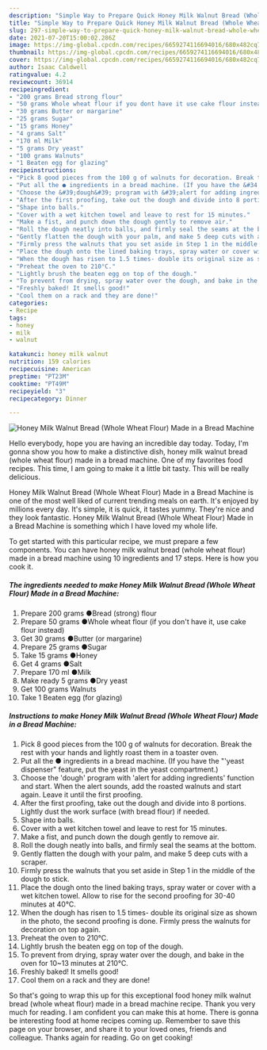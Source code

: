 ```yaml
---
description: "Simple Way to Prepare Quick Honey Milk Walnut Bread (Whole Wheat Flour) Made in a Bread Machine"
title: "Simple Way to Prepare Quick Honey Milk Walnut Bread (Whole Wheat Flour) Made in a Bread Machine"
slug: 297-simple-way-to-prepare-quick-honey-milk-walnut-bread-whole-wheat-flour-made-in-a-bread-machine
date: 2021-07-20T15:00:02.286Z
image: https://img-global.cpcdn.com/recipes/6659274116694016/680x482cq70/honey-milk-walnut-bread-whole-wheat-flour-made-in-a-bread-machine-recipe-main-photo.jpg
thumbnail: https://img-global.cpcdn.com/recipes/6659274116694016/680x482cq70/honey-milk-walnut-bread-whole-wheat-flour-made-in-a-bread-machine-recipe-main-photo.jpg
cover: https://img-global.cpcdn.com/recipes/6659274116694016/680x482cq70/honey-milk-walnut-bread-whole-wheat-flour-made-in-a-bread-machine-recipe-main-photo.jpg
author: Isaac Caldwell
ratingvalue: 4.2
reviewcount: 36914
recipeingredient:
- "200 grams Bread strong flour"
- "50 grams Whole wheat flour if you dont have it use cake flour instead"
- "30 grams Butter or margarine"
- "25 grams Sugar"
- "15 grams Honey"
- "4 grams Salt"
- "170 ml Milk"
- "5 grams Dry yeast"
- "100 grams Walnuts"
- "1 Beaten egg for glazing"
recipeinstructions:
- "Pick 8 good pieces from the 100 g of walnuts for decoration. Break the rest with your hands and lightly roast them in a toaster oven."
- "Put all the ● ingredients in a bread machine. (If you have the &#34;&#39;yeast dispenser&#34; feature, put the yeast in the yeast compartment.)"
- "Choose the &#39;dough&#39; program with &#39;alert for adding ingredients&#39; function and start. When the alert sounds, add the roasted walnuts and start again. Leave it until the first proofing."
- "After the first proofing, take out the dough and divide into 8 portions. Lightly dust the work surface (with bread flour) if needed."
- "Shape into balls."
- "Cover with a wet kitchen towel and leave to rest for 15 minutes."
- "Make a fist, and punch down the dough gently to remove air."
- "Roll the dough neatly into balls, and firmly seal the seams at the bottom."
- "Gently flatten the dough with your palm, and make 5 deep cuts with a scraper."
- "Firmly press the walnuts that you set aside in Step 1 in the middle of the dough to stick."
- "Place the dough onto the lined baking trays, spray water or cover with a wet kitchen towel. Allow to rise for the second proofing for 30-40 minutes at 40°C."
- "When the dough has risen to 1.5 times- double its original size as shown in the photo, the second proofing is done. Firmly press the walnuts for decoration on top again."
- "Preheat the oven to 210°C."
- "Lightly brush the beaten egg on top of the dough."
- "To prevent from drying, spray water over the dough, and bake in the oven for 10~13 minutes at 210°C."
- "Freshly baked! It smells good!"
- "Cool them on a rack and they are done!"
categories:
- Recipe
tags:
- honey
- milk
- walnut

katakunci: honey milk walnut 
nutrition: 159 calories
recipecuisine: American
preptime: "PT23M"
cooktime: "PT49M"
recipeyield: "3"
recipecategory: Dinner

---
```



![Honey Milk Walnut Bread (Whole Wheat Flour) Made in a Bread Machine](https://img-global.cpcdn.com/recipes/6659274116694016/680x482cq70/honey-milk-walnut-bread-whole-wheat-flour-made-in-a-bread-machine-recipe-main-photo.jpg)

Hello everybody, hope you are having an incredible day today. Today, I'm gonna show you how to make a distinctive dish, honey milk walnut bread (whole wheat flour) made in a bread machine. One of my favorites food recipes. This time, I am going to make it a little bit tasty. This will be really delicious.

Honey Milk Walnut Bread (Whole Wheat Flour) Made in a Bread Machine is one of the most well liked of current trending meals on earth. It's enjoyed by millions every day. It's simple, it is quick, it tastes yummy. They're nice and they look fantastic. Honey Milk Walnut Bread (Whole Wheat Flour) Made in a Bread Machine is something which I have loved my whole life.




To get started with this particular recipe, we must prepare a few components. You can have honey milk walnut bread (whole wheat flour) made in a bread machine using 10 ingredients and 17 steps. Here is how you cook it.

<!--inarticleads1-->

##### The ingredients needed to make Honey Milk Walnut Bread (Whole Wheat Flour) Made in a Bread Machine:

1. Prepare 200 grams ●Bread (strong) flour
1. Prepare 50 grams ●Whole wheat flour (if you don&#39;t have it, use cake flour instead)
1. Get 30 grams ●Butter (or margarine)
1. Prepare 25 grams ●Sugar
1. Take 15 grams ●Honey
1. Get 4 grams ●Salt
1. Prepare 170 ml ●Milk
1. Make ready 5 grams ●Dry yeast
1. Get 100 grams Walnuts
1. Take 1 Beaten egg (for glazing)




<!--inarticleads2-->

##### Instructions to make Honey Milk Walnut Bread (Whole Wheat Flour) Made in a Bread Machine:

1. Pick 8 good pieces from the 100 g of walnuts for decoration. Break the rest with your hands and lightly roast them in a toaster oven.
1. Put all the ● ingredients in a bread machine. (If you have the &#34;&#39;yeast dispenser&#34; feature, put the yeast in the yeast compartment.)
1. Choose the &#39;dough&#39; program with &#39;alert for adding ingredients&#39; function and start. When the alert sounds, add the roasted walnuts and start again. Leave it until the first proofing.
1. After the first proofing, take out the dough and divide into 8 portions. Lightly dust the work surface (with bread flour) if needed.
1. Shape into balls.
1. Cover with a wet kitchen towel and leave to rest for 15 minutes.
1. Make a fist, and punch down the dough gently to remove air.
1. Roll the dough neatly into balls, and firmly seal the seams at the bottom.
1. Gently flatten the dough with your palm, and make 5 deep cuts with a scraper.
1. Firmly press the walnuts that you set aside in Step 1 in the middle of the dough to stick.
1. Place the dough onto the lined baking trays, spray water or cover with a wet kitchen towel. Allow to rise for the second proofing for 30-40 minutes at 40°C.
1. When the dough has risen to 1.5 times- double its original size as shown in the photo, the second proofing is done. Firmly press the walnuts for decoration on top again.
1. Preheat the oven to 210°C.
1. Lightly brush the beaten egg on top of the dough.
1. To prevent from drying, spray water over the dough, and bake in the oven for 10~13 minutes at 210°C.
1. Freshly baked! It smells good!
1. Cool them on a rack and they are done!




So that's going to wrap this up for this exceptional food honey milk walnut bread (whole wheat flour) made in a bread machine recipe. Thank you very much for reading. I am confident you can make this at home. There is gonna be interesting food at home recipes coming up. Remember to save this page on your browser, and share it to your loved ones, friends and colleague. Thanks again for reading. Go on get cooking!
